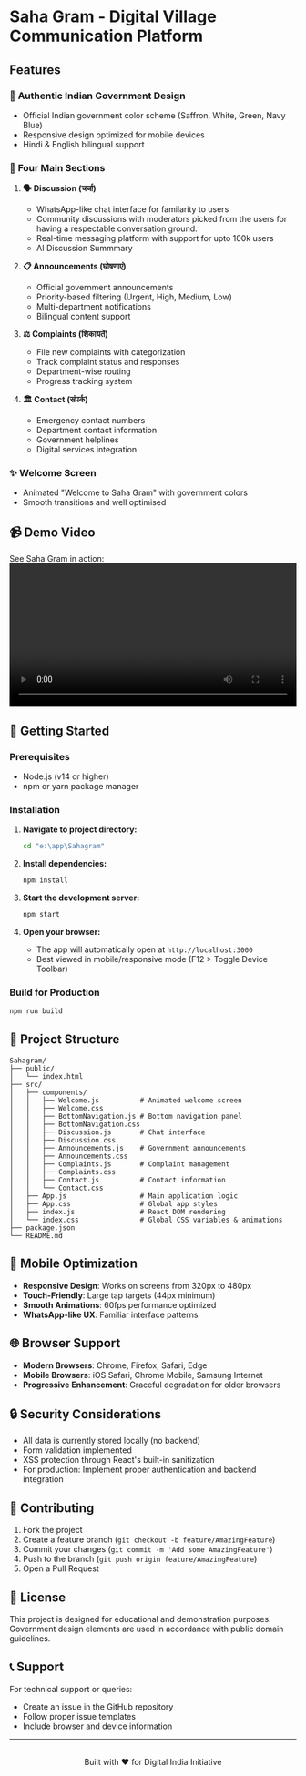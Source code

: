 # Saha Gram - Digital Village Communication Platform




## Features

### 🎨 **Authentic Indian Government Design**
- Official Indian government color scheme (Saffron, White, Green, Navy Blue)
- Responsive design optimized for mobile devices
- Hindi & English bilingual support

### 📱 **Four Main Sections**

1. **🗣️ Discussion (चर्चा)**
   - WhatsApp-like chat interface for familarity to users
   - Community discussions with moderators picked from the users for having a respectable conversation ground.
   - Real-time messaging platform with support for upto 100k users
   - AI Discussion Summmary

2. **📋 Announcements (घोषणाएं)**
   - Official government announcements
   - Priority-based filtering (Urgent, High, Medium, Low)
   - Multi-department notifications
   - Bilingual content support

3. **⚖️ Complaints (शिकायतें)**
   - File new complaints with categorization
   - Track complaint status and responses
   - Department-wise routing
   - Progress tracking system

4. **🏛️ Contact (संपर्क)**
   - Emergency contact numbers
   - Department contact information
   - Government helplines
   - Digital services integration

### ✨ **Welcome Screen**
- Animated "Welcome to Saha Gram" with government colors
- Smooth transitions and well optimised

## 📹 Demo Video

See Saha Gram in action:
<video src="src/Demo%20video/Saha-Gram%20Demo.mp4" controls width="100%"></video>
## 🚀 Getting Started

### Prerequisites
- Node.js (v14 or higher)
- npm or yarn package manager

### Installation

1. **Navigate to project directory:**
   ```bash
   cd "e:\app\Sahagram"
   ```

2. **Install dependencies:**
   ```bash
   npm install
   ```

3. **Start the development server:**
   ```bash
   npm start
   ```

4. **Open your browser:**
   - The app will automatically open at `http://localhost:3000`
   - Best viewed in mobile/responsive mode (F12 > Toggle Device Toolbar)

### Build for Production

```bash
npm run build
```

## 📂 Project Structure

```
Sahagram/
├── public/
│   └── index.html
├── src/
│   ├── components/
│   │   ├── Welcome.js          # Animated welcome screen
│   │   ├── Welcome.css
│   │   ├── BottomNavigation.js # Bottom navigation panel
│   │   ├── BottomNavigation.css
│   │   ├── Discussion.js       # Chat interface
│   │   ├── Discussion.css
│   │   ├── Announcements.js    # Government announcements
│   │   ├── Announcements.css
│   │   ├── Complaints.js       # Complaint management
│   │   ├── Complaints.css
│   │   ├── Contact.js          # Contact information
│   │   └── Contact.css
│   ├── App.js                  # Main application logic
│   ├── App.css                 # Global app styles
│   ├── index.js                # React DOM rendering
│   └── index.css               # Global CSS variables & animations
├── package.json
└── README.md
```


## 📱 Mobile Optimization

- **Responsive Design**: Works on screens from 320px to 480px
- **Touch-Friendly**: Large tap targets (44px minimum)
- **Smooth Animations**: 60fps performance optimized
- **WhatsApp-like UX**: Familiar interface patterns

## 🌐 Browser Support

- **Modern Browsers**: Chrome, Firefox, Safari, Edge
- **Mobile Browsers**: iOS Safari, Chrome Mobile, Samsung Internet
- **Progressive Enhancement**: Graceful degradation for older browsers


## 🔒 Security Considerations

- All data is currently stored locally (no backend)
- Form validation implemented
- XSS protection through React's built-in sanitization
- For production: Implement proper authentication and backend integration

## 🤝 Contributing

1. Fork the project
2. Create a feature branch (`git checkout -b feature/AmazingFeature`)
3. Commit your changes (`git commit -m 'Add some AmazingFeature'`)
4. Push to the branch (`git push origin feature/AmazingFeature`)
5. Open a Pull Request

## 📄 License

This project is designed for educational and demonstration purposes. Government design elements are used in accordance with public domain guidelines.


## 📞 Support

For technical support or queries:
- Create an issue in the GitHub repository
- Follow proper issue templates
- Include browser and device information

---
<br>
<center>Built with ❤️ for Digital India Initiative </center>

